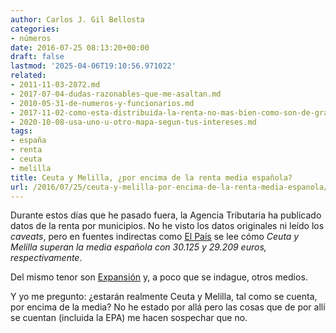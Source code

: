 ```yaml
---
author: Carlos J. Gil Bellosta
categories:
- números
date: 2016-07-25 08:13:20+00:00
draft: false
lastmod: '2025-04-06T19:10:56.971022'
related:
- 2011-11-03-2872.md
- 2017-07-04-dudas-razonables-que-me-asaltan.md
- 2010-05-31-de-numeros-y-funcionarios.md
- 2017-11-02-como-esta-distribuida-la-renta-no-mas-bien-como-son-de-grandes-las-provincias.md
- 2020-10-08-usa-uno-u-otro-mapa-segun-tus-intereses.md
tags:
- españa
- renta
- ceuta
- melilla
title: Ceuta y Melilla, ¿por encima de la renta media española?
url: /2016/07/25/ceuta-y-melilla-por-encima-de-la-renta-media-espanola/
---
```


Durante estos días que he pasado fuera, la Agencia Tributaria ha publicado datos de la renta por municipios. No he visto los datos originales ni leído los _caveats_, pero en fuentes indirectas como [El País](http://economia.elpais.com/economia/2016/07/20/actualidad/1469036970_919157.html?rel=mas) se lee cómo _Ceuta y Melilla superan la media española con 30.125 y 29.209 euros, respectivamente_.

Del mismo tenor son [Expansión](http://www.expansion.com/economia/2016/07/20/578fae0322601d373b8b4590.html) y, a poco que se indague, otros medios.

Y yo me pregunto: ¿estarán realmente Ceuta y Melilla, tal como se cuenta, por encima de la media? No he estado por allá pero las cosas que de por allí se cuentan (incluida la EPA) me hacen sospechar que no.